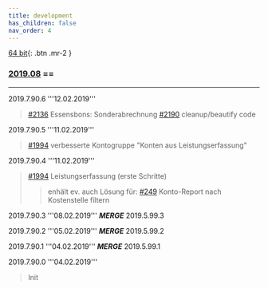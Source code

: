 ```yaml
---
title: development
has_children: false
nav_order: 4
---
```


[64 bit](https://s3.amazonaws.com/releases.bitfactory.at.{{page.title}}/ALEX64.zip){: .btn .mr-2 }

### [2019.08](https://github.com/bitfactory-software/alex/milestone/37) ==
___

2019.7.90.6 '''12.02.2019'''
> [#2136](https://github.com/bitfactory-software/alex/issues/2136) Essensbons: Sonderabrechnung
> [#2190](https://github.com/bitfactory-software/alex/issues/2190) cleanup/beautify code

2019.7.90.5 '''11.02.2019'''
> [#1994](https://github.com/bitfactory-software/alex/issues/1994) verbesserte Kontogruppe "Konten aus Leistungserfassung"

2019.7.90.4 '''11.02.2019'''
> [#1994](https://github.com/bitfactory-software/alex/issues/1994) Leistungserfassung (erste Schritte) 
>> enhält ev. auch Lösung für: [#249](https://github.com/bitfactory-software/alex/issues/249) Konto-Report nach Kostenstelle filtern  

2019.7.90.3 '''08.02.2019''' ***MERGE*** 2019.5.99.3

2019.7.90.2 '''05.02.2019''' ***MERGE*** 2019.5.99.2

2019.7.90.1 '''04.02.2019''' ***MERGE*** 2019.5.99.1

2019.7.90.0 '''04.02.2019'''
> Init
